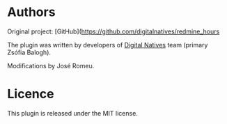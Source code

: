 # Authors

Original project: [GitHub](https://github.com/digitalnatives/redmine_hours

The plugin was written by developers of [Digital Natives](http://www.digitalnatives.hu/english) team (primary Zsófia Balogh).

Modifications by José Romeu.

# Licence

This plugin is released under the MIT license.

